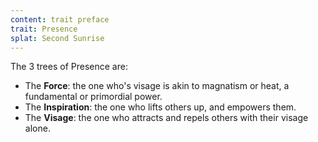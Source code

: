 ```yaml
---
content: trait preface
trait: Presence
splat: Second Sunrise
---
```


The 3 trees of Presence are:

* The **Force**: the one who's visage is akin to magnatism or heat, a fundamental or primordial power.
* The **Inspiration**: the one who lifts others up, and empowers them.
* The **Visage**: the one who attracts and repels others with their visage alone.
